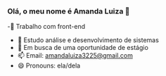 ### Olá, o meu nome é Amanda Luiza 👋



-🔭 Trabalho com front-end
- 🌱 Estudo análise e desenvolvimento de sistemas
- 💬 Em busca de uma oportunidade de estágio
- 📫 Email: amandaluiza3225@gmail.com
- 😄 Pronouns: ela/dela

